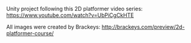 Unity project following this 2D platformer video series:
https://www.youtube.com/watch?v=UbPiCgCkHTE

All images were created by Brackeys: http://brackeys.com/preview/2d-platformer-course/
